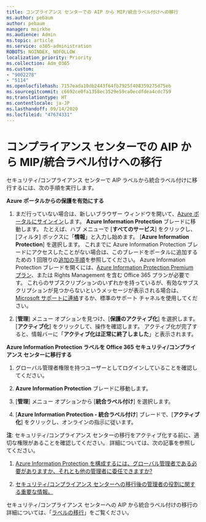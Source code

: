 ```yaml
---
title: コンプライアンス センターでの AIP から MIP/統合ラベル付けへの移行
ms.author: pebaum
author: pebaum
manager: mnirkhe
ms.audience: Admin
ms.topic: article
ms.service: o365-administration
ROBOTS: NOINDEX, NOFOLLOW
localization_priority: Priority
ms.collection: Adm_O365
ms.custom:
- "9002278"
- "5114"
ms.openlocfilehash: 7157eada10db2443f64fb7925f408359275d75eb
ms.sourcegitcommit: c6692ce0fa1358ec3529e59ca0ecdfdea4cdc759
ms.translationtype: HT
ms.contentlocale: ja-JP
ms.lasthandoff: 09/14/2020
ms.locfileid: "47674331"
---
```

# <a name="migration-from-aip-to-mipunified-labeling-in-the-compliance-center"></a>コンプライアンス センターでの AIP から MIP/統合ラベル付けへの移行

セキュリティ/コンプライアンス センターで AIP ラベルから統合ラベル付けに移行するには、次の手順を実行します。

**Azure ポータルからの保護を有効にする**

1. まだ行っていない場合は、新しいブラウザー ウィンドウを開いて、[Azure ポータルにサインイン](https://docs.microsoft.com/azure/information-protection/deploy-use/configure-policy#signing-in-to-the-azure-portal)します。 **Azure Information Protection** ブレードに移動します。 たとえば、ハブ メニューで [**すべてのサービス**] をクリックし、[フィルタ] ボックスに「**情報**」と入力し始めます。 [**Azure Information Protection**] を選択します。 これまでに Azure Information Protection ブレードにアクセスしたことがない場合は、このブレードをポータルに追加するための 1 回限りの[追加の手順](https://docs.microsoft.com/azure/information-protection/deploy-use/configure-policy#to-access-the-azure-information-protection-blade-for-the-first-time)を参照してください。 Azure Information Protection ブレードを開くには、[Azure Information Protection Premium プラン](https://www.microsoft.com/cloud-platform/azure-information-protection-pricing)、または Rights Management を含む Office 365 プランが必要です。 これらのサブスクリプションのいずれかを持っているが、有効なサブスクリプションが見つからないというメッセージが表示される場合は、[Microsoft サポートに連絡](https://docs.microsoft.com/azure/information-protection/get-started/information-support#to-contact-microsoft-support)するか、標準のサポート チャネルを使用してください。

2. [**管理**] メニュー オプションを見つけ、[**保護のアクティブ化**] を選択します。 [**アクティブ化**] をクリックして、操作を確認します。 アクティブ化が完了すると、情報バーに「**アクティブ化は正常に終了しました**」と表示されます。

**Azure Information Protection ラベルを Office 365 セキュリティ/コンプライアンス センターに移行する**

1. グローバル管理者権限を持つユーザーとしてログインしていることを確認してください。

2. **Azure Information Protection** ブレードに移動します。

3. [**管理**] メニュー オプションから [**統合ラベル付け**] を選択します。

4. [**Azure Information Protection - 統合ラベル付け**] ブレードで、[**アクティブ化**] をクリックし、オンラインの指示に従います。

**注**: セキュリティ/コンプライアンス センターの移行をアクティブ化する前に、適切な権限があることを確認してください。 詳細については、次の記事を参照してください。

1. [Azure Information Protection を構成するには、グローバル管理者である必要がありますか、それとも他の管理者に委任できますか?](https://docs.microsoft.com/azure/information-protection/faqs#do-you-need-to-be-a-global-admin-to-configure-azure-information-protection-or-can-i-delegate-to-other-administrators)

2. [セキュリティ/コンプライアンス センターへの移行後の管理者の役割に関する重要な情報。](https://docs.microsoft.com/azure/information-protection/configure-policy-migrate-labels#important-information-about-administrative-roles)

セキュリティ/コンプライアンス センターへの AIP から統合ラベル付けの移行の詳細については、「[ラベルの移行](https://docs.microsoft.com/azure/information-protection/configure-policy-migrate-labels)」をご覧ください。
